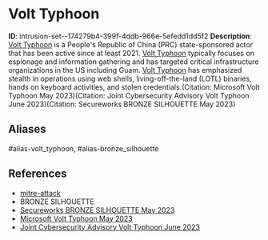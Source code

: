 # Volt Typhoon

**ID**: intrusion-set--174279b4-399f-4ddb-966e-5efedd1dd5f2
**Description**: [Volt Typhoon](https://attack.mitre.org/groups/G1017) is a People's Republic of China (PRC) state-sponsored actor that has been active since at least 2021. [Volt Typhoon](https://attack.mitre.org/groups/G1017) typically focuses on espionage and information gathering and has targeted critical infrastructure organizations in the US including Guam. [Volt Typhoon](https://attack.mitre.org/groups/G1017) has emphasized stealth in operations using web shells, living-off-the-land (LOTL) binaries, hands on keyboard activities, and stolen credentials.(Citation: Microsoft Volt Typhoon May 2023)(Citation: Joint Cybersecurity Advisory Volt Typhoon June 2023)(Citation: Secureworks BRONZE SILHOUETTE May 2023)

## Aliases
#alias-volt_typhoon, #alias-bronze_silhouette

## References
- [mitre-attack](https://attack.mitre.org/groups/G1017)
- BRONZE SILHOUETTE
- [Secureworks BRONZE SILHOUETTE May 2023](https://www.secureworks.com/blog/chinese-cyberespionage-group-bronze-silhouette-targets-us-government-and-defense-organizations)
- [Microsoft Volt Typhoon May 2023](https://www.microsoft.com/en-us/security/blog/2023/05/24/volt-typhoon-targets-us-critical-infrastructure-with-living-off-the-land-techniques/)
- [Joint Cybersecurity Advisory Volt Typhoon June 2023](https://media.defense.gov/2023/May/24/2003229517/-1/-1/0/CSA_Living_off_the_Land.PDF)
